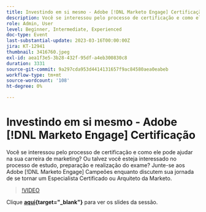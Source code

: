 ```yaml
---
title: Investindo em si mesmo - Adobe [!DNL Marketo Engage] Certificação
description: Você se interessou pelo processo de certificação e como ele pode ajudar na sua carreira de marketing? Ou talvez você esteja interessado no processo de estudo, preparação e realização do exame? Junte-se aos Adobe [!DNL Marketo Engage] Campeões enquanto discutem sua jornada de se tornar um Especialista Certificado ou Arquiteto da Marketo.
role: Admin, User
level: Beginner, Intermediate, Experienced
doc-type: Event
last-substantial-update: 2023-03-16T00:00:00Z
jira: KT-12941
thumbnail: 3416760.jpeg
exl-id: aea1f3e5-3b28-432f-95df-a4eb300830c8
duration: 3331
source-git-commit: 9a297cda953d4414131657f9ac84580aea0eabeb
workflow-type: tm+mt
source-wordcount: '108'
ht-degree: 0%

---
```


# Investindo em si mesmo - Adobe [!DNL Marketo Engage] Certificação

Você se interessou pelo processo de certificação e como ele pode ajudar na sua carreira de marketing? Ou talvez você esteja interessado no processo de estudo, preparação e realização do exame? Junte-se aos Adobe [!DNL Marketo Engage] Campeões enquanto discutem sua jornada de se tornar um Especialista Certificado ou Arquiteto da Marketo.

>[!VIDEO](https://video.tv.adobe.com/v/3416760/?quality=12&learn=on)

Clique **[aqui](assets/certification.pdf){target="_blank"}** para ver os slides da sessão.
